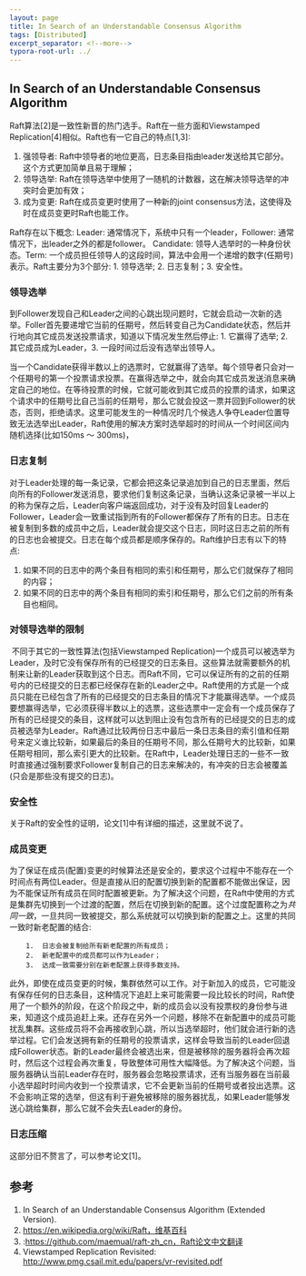 ```yaml
---
layout: page
title: In Search of an Understandable Consensus Algorithm
tags: [Distributed]
excerpt_separator: <!--more-->
typora-root-url: ../
---
```


## In Search of an Understandable Consensus Algorithm

Raft算法[2]是一致性新晋的热门选手。Raft在一些方面和Viewstamped Replication[4]相似。Raft也有一它自己的特点[1,3]:

1. 强领导者: Raft中领导者的地位更高，日志条目指由leader发送给其它部分。这个方式更加简单且易于理解；
2. 领导选举: Raft在领导选举中使用了一随机的计数器，这在解决领导选举的冲突时会更加有效；
3.  成为变更: Raft在成员变更时使用了一种新的joint consensus方法，这使得及时在成员变更时Raft也能工作。

Raft存在以下概念: Leader: 通常情况下，系统中只有一个leader，Follower: 通常情况下，出leader之外的都是follower。 Candidate: 领导人选举时的一种身份状态。Term: 一个成员担任领导人的这段时间，算法中会用一个递增的数字(任期号)表示。Raft主要分为3个部分: 1. 领导选举; 2. 日志复制；3. 安全性。

### 领导选举

  到Follower发现自己和Leader之间的心跳出现问题时，它就会启动一次新的选举。Foller首先要递增它当前的任期号，然后转变自己为Candidate状态，然后并行地向其它成员发送投票请求，知道以下情况发生然后停止: 1. 它赢得了选举; 2. 其它成员成为Leader，3.  一段时间过后没有选举出领导人。

  当一个Candidate获得半数以上的选票时，它就赢得了选举。每个领导者只会对一个任期号的第一个投票请求投票。在赢得选举之中，就会向其它成员发送消息来确定自己的地位。在等待投票的时候，它就可能收到其它成员的投票的请求，如果这个请求中的任期号比自己当前的任期号，那么它就会投这一票并回到Follower的状态，否则，拒绝请求。这里可能发生的一种情况时几个候选人争夺Leader位置导致无法选举出Leader，Raft使用的解决方案时选举超时的时间从一个时间区间内随机选择(比如150ms ～ 300ms)，

### 日志复制

  对于Leader处理的每一条记录，它都会把这条记录追加到自己的日志里面，然后向所有的Follower发送消息，要求他们复制这条记录，当确认这条记录被一半以上的称为保存之后，Leader向客户端返回成功，对于没有及时回复Leader的Follower，Leader会一致重试指到所有的Follower都保存了所有的日志。日志在被复制到多数的成员中之后，Leader就会提交这个日志，同时这日志之前的所有的日志也会被提交。日志在每个成员都是顺序保存的。Raft维护日志有以下的特点:

1. 如果不同的日志中的两个条目有相同的索引和任期号，那么它们就保存了相同的内容；
2. 如果不同的日志中的两个条目有相同的索引和任期号，那么它们之前的所有条目也相同。

### 对领导选举的限制

​    不同于其它的一致性算法(包括Viewstamped Replication)一个成员可以被选举为Leader，及时它没有保存所有的已经提交的日志条目。这些算法就需要额外的机制来让新的Leader获取到这个日志。而Raft不同，它可以保证所有的之前的任期号内的已经提交的日志都已经保存在新的Leader之中。
​    Raft使用的方式是一个成员只能在已经包含了所有的已经提交的日志条目的情况下才能赢得选举。一个成员要想赢得选举，它必须获得半数以上的选票，这些选票中一定会有一个成员保存了所有的已经提交的条目，这样就可以达到阻止没有包含所有的已经提交的日志的成员被选举为Leader。
​    Raft通过比较两份日志中最后一条日志条目的索引值和任期号来定义谁比较新，如果最后的条目的任期号不同，那么任期号大的比较新，如果任期号相同，那么索引更大的比较新。在Raft中，Leader处理日志的一些不一致时直接通过强制要求Follower复制自己的日志来解决的，有冲突的日志会被覆盖(只会是那些没有提交的日志)。

### 安全性

 关于Raft的安全性的证明，论文[1]中有详细的描述，这里就不说了。

### 成员变更

  为了保证在成员(配置)变更的时候算法还是安全的，要求这个过程中不能存在一个时间点有两位Leader。但是直接从旧的配置切换到新的配置都不能做出保证，因为不能保证所有成员在同时配置被更新。为了解决这个问题，在Raft中使用的方式是集群先切换到一个过渡的配置，然后在切换到新的配置。这个过度配置称之为*共同一致*，一旦共同一致被提交，那么系统就可以切换到新的配置之上。这里的共同一致时新老配置的结合:

        1.  日志会被复制给所有新老配置的所有成员；
        2.  新老配置中的成员都可以作为Leader；
        3.  达成一致需要分别在新老配置上获得多数支持。

  此外，即使在成员变更的时候，集群依然可以工作。对于新加入的成员，它可能没有保存任何的日志条目，这种情况下追赶上来可能需要一段比较长的时间，Raft使用了一个额外的阶段，在这个阶段之中，新的成员会以没有投票权的身份参与进来，知道这个成员追赶上来。还存在另外一个问题，移除不在新配置中的成员可能扰乱集群。这些成员将不会再接收到心跳，所以当选举超时，他们就会进行新的选举过程。它们会发送拥有新的任期号的投票请求，这样会导致当前的Leader回退成Follower状态。新的Leader最终会被选出来，但是被移除的服务器将会再次超时，然后这个过程会再次重复，导致整体可用性大幅降低。为了解决这个问题，当服务器确认当前Leader存在时，服务器会忽略投票请求，还有当服务器在当前最小选举超时时间内收到一个投票请求，它不会更新当前的任期号或者投出选票。这不会影响正常的选举，但这有利于避免被移除的服务器扰乱，如果Leader能够发送心跳给集群，那么它就不会失去Leader的身份。

### 日志压缩

  这部分旧不赘言了，可以参考论文[1]。

## 参考
1. In Search of an Understandable Consensus Algorithm (Extended Version).
2. https://en.wikipedia.org/wiki/Raft，维基百科
3. :https://github.com/maemual/raft-zh_cn，Raft论文中文翻译
4. Viewstamped Replication Revisited: http://www.pmg.csail.mit.edu/papers/vr-revisited.pdf
